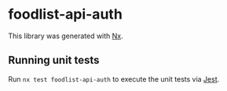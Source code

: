 # foodlist-api-auth

This library was generated with [Nx](https://nx.dev).

## Running unit tests

Run `nx test foodlist-api-auth` to execute the unit tests via [Jest](https://jestjs.io).
